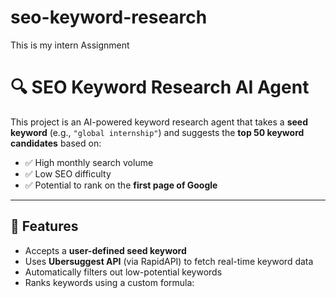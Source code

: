 # seo-keyword-research
This is my intern Assignment

# 🔍 SEO Keyword Research AI Agent

This project is an AI-powered keyword research agent that takes a **seed keyword** (e.g., `"global internship"`) and suggests the **top 50 keyword candidates** based on:

- ✅ High monthly search volume
- ✅ Low SEO difficulty
- ✅ Potential to rank on the **first page of Google**

---

## 🚀 Features

- Accepts a **user-defined seed keyword**
- Uses **Ubersuggest API** (via RapidAPI) to fetch real-time keyword data
- Automatically filters out low-potential keywords
- Ranks keywords using a custom formula:

